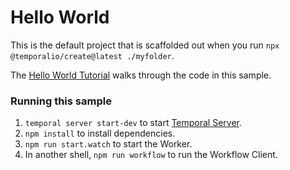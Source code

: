 # Hello World

This is the default project that is scaffolded out when you run `npx @temporalio/create@latest ./myfolder`.

The [Hello World Tutorial](https://learn.temporal.io/getting_started/typescript/hello_world_in_typescript/) walks through the code in this sample.

### Running this sample

1. `temporal server start-dev` to start [Temporal Server](https://github.com/temporalio/cli/#installation).
1. `npm install` to install dependencies.
1. `npm run start.watch` to start the Worker.
1. In another shell, `npm run workflow` to run the Workflow Client.
